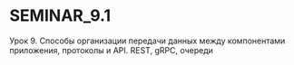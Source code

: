 # SEMINAR_9.1
Урок 9. Способы организации передачи данных между компонентами приложения, протоколы и API. REST, gRPC, очереди
